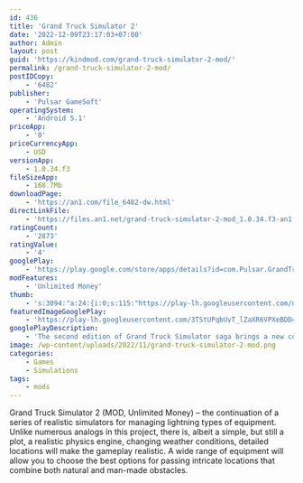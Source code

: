 ```yaml
---
id: 436
title: 'Grand Truck Simulator 2'
date: '2022-12-09T23:17:03+07:00'
author: Admin
layout: post
guid: 'https://kindmod.com/grand-truck-simulator-2-mod/'
permalink: /grand-truck-simulator-2-mod/
postIDCopy:
    - '6482'
publisher:
    - 'Pulsar GameSoft'
operatingSystem:
    - 'Android 5.1'
priceApp:
    - '0'
priceCurrencyApp:
    - USD
versionApp:
    - 1.0.34.f3
fileSizeApp:
    - 168.7Mb
downloadPage:
    - 'https://an1.com/file_6482-dw.html'
directLinkFile:
    - 'https://files.an1.net/grand-truck-simulator-2-mod_1.0.34.f3-an1.com.apk'
ratingCount:
    - '2873'
ratingValue:
    - '4'
googlePlay:
    - 'https://play.google.com/store/apps/details?id=com.Pulsar.GrandTruckSimulator2'
modFeatures:
    - 'Unlimited Money'
thumb:
    - 's:3094:"a:24:{i:0;s:115:"https://play-lh.googleusercontent.com/nD6kWetaowb6nvhG-d8xuZ-JbQPlBBoY6w6aJwgDFrBaD7Ox2vQjsGONZlWVJdmPOuE=w526-h296";i:1;s:116:"https://play-lh.googleusercontent.com/aVgZvrP0i2-ursI_MWiIen-LLliKKgosYFLVVgnmBh5pnBtPHkh9G9RcFKGBwiTaT8Pj=w526-h296";i:2;s:116:"https://play-lh.googleusercontent.com/ja3xK3ge9xmfs0YYacCuY5OsCuEo55YU98Qece9-bb8F4c861pL2vtAGkEAllEZ6wn_x=w526-h296";i:3;s:116:"https://play-lh.googleusercontent.com/MVSyRSimL5lbjSAf4fF6gp_DCJ-2bdgxnKxfqnx0AcH-cpSlXzhfkKO9W5nC6rHIa6rz=w526-h296";i:4;s:115:"https://play-lh.googleusercontent.com/U858PlaZDVliWHsc0BxrLjuBC4WMZ8OqEuY2zkelRV_E0TK-AGxrsBlsewsA1cLqOS8=w526-h296";i:5;s:114:"https://play-lh.googleusercontent.com/_0SGUEO-ZCd5ET8__wt37PcfAUotS0KaEP5uIM_rdl1r5n0ilx19ap7ZxfRZoUUpPg=w526-h296";i:6;s:116:"https://play-lh.googleusercontent.com/lZkKUO0K7uiYqShZRvcnsdFovmIiMbIRwVLBGsSwbGcoi6IcXvrobi4KFkZg2dUQhKIa=w526-h296";i:7;s:115:"https://play-lh.googleusercontent.com/1nwxItbbfe0Hz1194xCOQojob7mLBg9M4xBrnjDtTRYs8iTVf_GM8hIISOlxGzfGslM=w526-h296";i:8;s:116:"https://play-lh.googleusercontent.com/96IaW9Xtg33LG8VGLM6cHIW0yqBlgXzt5bE1Y9D4Dttk_XxmP9gfJ3_4q4EL6ykh8Vo-=w526-h296";i:9;s:115:"https://play-lh.googleusercontent.com/EepqSYQ0xxuC1wjIZ48ttvny5xr2PvRBQmZlIS24APvhaYXPPQSr932OijjJuFnqTs4=w526-h296";i:10;s:114:"https://play-lh.googleusercontent.com/qctQWBZqWyPM7lyo5pV_l7MSOBBmLsThSToZCA72jI5X3qkVWdvcA5rgr3-PVXTAoA=w526-h296";i:11;s:116:"https://play-lh.googleusercontent.com/DU7-YwjzVSm6wvxsHWu45u0sXuLLxKvvLR0FjtOv_4iQLkD853tI4QpVtrayeFxhfKTN=w526-h296";i:12;s:114:"https://play-lh.googleusercontent.com/c3Yu8tmhE-cRsb3l-3GjPltENDWf42Qn7_rCQ7cw9WMn_gA2UqPIMKEH90z7AH_svA=w526-h296";i:13;s:115:"https://play-lh.googleusercontent.com/9_rqPeiPruGclwkGLHQ982VZpRzxcMfcVt9-hPnslCqzXlIAlXLHRMdWAb1OYb8S9Zc=w526-h296";i:14;s:114:"https://play-lh.googleusercontent.com/MLAdeStvKhaRViZUUE2o_CKG9PoNcAe4rqJIMg7w6Vhb7ZUYSdL7KxCCsjffcmWisQ=w526-h296";i:15;s:115:"https://play-lh.googleusercontent.com/zyltjHv2a5hfRSsZ87zv8fUaRozqjFlbsL9303CCa8kHJkEfj73m10E_rs11yY5PpJo=w526-h296";i:16;s:116:"https://play-lh.googleusercontent.com/e97ggg84YXxz97OIJfWgrQdIAouHoJU53xrygfMeY3wqAjR-7wK8f5pdSTikKuKdj87D=w526-h296";i:17;s:114:"https://play-lh.googleusercontent.com/TK9qWKZyWDYpxhIjwPKSNSJjANANMx_v3JHkeLoN57YyYYExWhHaL2jTQvqukjJjqQ=w526-h296";i:18;s:114:"https://play-lh.googleusercontent.com/z6wvgw7sB9kVGUB1F81AWS9zsfHRk5iWvx-L8Dw4brCQDoFXA25FDhShCbYNxIgnWg=w526-h296";i:19;s:116:"https://play-lh.googleusercontent.com/aCGBzWKNfWqApuJJbTF0h5Wf3FON_sVA5-3jOHGqOwVMDtDnbTHOnqz8w_NPe7uvaTdi=w526-h296";i:20;s:114:"https://play-lh.googleusercontent.com/ji7PT7euOaVAdNj8_8g7WH19wUp1KWEvYf54BtvKFc-kAwJbgA7qykw99SYZo7az-w=w526-h296";i:21;s:115:"https://play-lh.googleusercontent.com/U52LihgspXr9qWj5MaeC8DVqJZdYerKq6XApc7UDrAP71L4vbIfQD2o12PRsWNyKP44=w526-h296";i:22;s:114:"https://play-lh.googleusercontent.com/G1I9_BOj_Zt_rlDthQhaW764u5oJ_05br6oGD6FVjXFDPZ50illSD6f-YFHXTQLwrQ=w526-h296";i:23;s:116:"https://play-lh.googleusercontent.com/wim4ipk7BLQAsyGc_-MALDT1_JS9_OWiPikLx6Anoki1V7lCnb14igH2g2tt2lS82RRJ=w526-h296";}";'
featuredImageGooglePlay:
    - 'https://play-lh.googleusercontent.com/3TStUPqbUvT_lZaXR6VPXeBDD4tsTpOsQFDawB-OJyIyCXZQbD97h1pnNRkqIXXTWc8'
googlePlayDescription:
    - 'The second edition of Grand Truck Simulator saga brings a new concept in mobile logistics simulation.Now more than ever you must take care of your fleet of vehicles.A new physics with realistic consumption, damage, and wear will test all your driving and management skills.'
image: /wp-content/uploads/2022/11/grand-truck-simulator-2-mod.png
categories:
    - Games
    - Simulations
tags:
    - mods
---
```


Grand Truck Simulator 2 (MOD, Unlimited Money) – the continuation of a series of realistic simulators for managing lightning types of equipment. Unlike numerous analogs in this project, there is, albeit a simple, but still a plot, a realistic physics engine, changing weather conditions, detailed locations will make the gameplay realistic. A wide range of equipment will allow you to choose the best options for passing intricate locations that combine both natural and man-made obstacles.